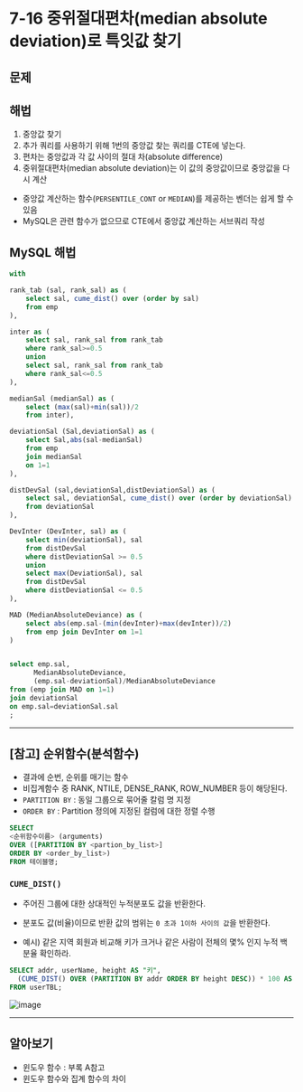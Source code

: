 # 7-16 중위절대편차(median absolute deviation)로 특잇값 찾기

## 문제 

## 해법
1. 중앙값 찾기
2. 추가 쿼리를 사용하기 위해 1번의 중앙값 찾는 쿼리를 CTE에 넣는다.
3. 편차는 중앙값과 각 값 사이의 절대 차(absolute difference)
4. 중위절대편차(median absolute deviation)는 이 값의 중앙값이므로 중앙값을 다시 계산

- 중앙값 계산하는 함수(`PERSENTILE_CONT` or `MEDIAN`)를 제공하는 벤더는 쉽게 할 수 있음 
- MySQL은 관련 함수가 없으므로 CTE에서 중앙값 계산하는 서브쿼리 작성 

## MySQL 해법
```sql
with 

rank_tab (sal, rank_sal) as (
    select sal, cume_dist() over (order by sal)
    from emp
),

inter as (
    select sal, rank_sal from rank_tab
    where rank_sal>=0.5
    union
    select sal, rank_sal from rank_tab
    where rank_sal<=0.5
),

medianSal (medianSal) as (
    select (max(sal)+min(sal))/2
    from inter),

deviationSal (Sal,deviationSal) as (
    select Sal,abs(sal-medianSal)
    from emp 
    join medianSal
    on 1=1
),

distDevSal (sal,deviationSal,distDeviationSal) as (
    select sal, deviationSal, cume_dist() over (order by deviationSal)
    from deviationSal
),

DevInter (DevInter, sal) as (
    select min(deviationSal), sal
    from distDevSal
    where distDeviationSal >= 0.5
    union
    select max(DeviationSal), sal
    from distDevSal
    where distDeviationSal <= 0.5
),

MAD (MedianAbsoluteDeviance) as ( 
    select abs(emp.sal-(min(devInter)+max(devInter))/2)
    from emp join DevInter on 1=1
)


select emp.sal,
      MedianAbsoluteDeviance,
      (emp.sal-deviationSal)/MedianAbsoluteDeviance 
from (emp join MAD on 1=1)
join deviationSal 
on emp.sal=deviationSal.sal
;
```


---



## [참고] 순위함수(분석함수)
- 결과에 순번, 순위를 매기는 함수
- 비집계함수 중 RANK, NTILE, DENSE_RANK, ROW_NUMBER 등이 해당된다.
- `PARTITION BY` : 동일 그룹으로 묶어줄 칼럼 명 지정
- `ORDER BY` : Partition 정의에 지정된 컬럼에 대한 정렬 수행
```sql
SELECT
<순위함수이름> (arguments)
OVER ([PARTITION BY <partion_by_list>]
ORDER BY <order_by_list>)
FROM 테이블명;
``` 
### `CUME_DIST()`
- 주어진 그룹에 대한 상대적인 누적분포도 값을 반환한다.
- 분포도 값(비율)이므로 반환 값의 범위는 `0 초과 1이하 사이의 값`을 반환한다.
 

- 예시) 같은 지역 회원과 비교해 키가 크거나 같은 사람이 전체의 몇% 인지 누적 백분율 확인하라. 
```sql
SELECT addr, userName, height AS "키", 
  (CUME_DIST() OVER (PARTITION BY addr ORDER BY height DESC)) * 100 AS "누적인원 백분율%"
FROM userTBL;
```
 ![image](https://user-images.githubusercontent.com/55780251/228824025-76d793eb-1df7-4e6e-a746-ab7a9df76019.png)



---

## 알아보기
- 윈도우 함수 : 부록 A참고
- 윈도우 함수와 집계 함수의 차이 

